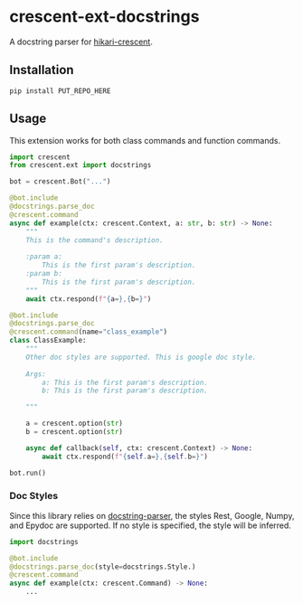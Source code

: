 # crescent-ext-docstrings

A docstring parser for [hikari-crescent](https://github.com/magpie-dev/hikari-crescent).

## Installation
```
pip install PUT_REPO_HERE
```

## Usage

This extension works for both class commands and function commands.

```python
import crescent
from crescent.ext import docstrings

bot = crescent.Bot("...")

@bot.include
@docstrings.parse_doc
@crescent.command
async def example(ctx: crescent.Context, a: str, b: str) -> None:
    """
    This is the command's description.
    
    :param a:
        This is the first param's description.
    :param b:
        This is the first param's description.
    """
    await ctx.respond(f"{a=},{b=}")

@bot.include
@docstrings.parse_doc
@crescent.command(name="class_example")
class ClassExample:
    """
    Other doc styles are supported. This is google doc style.
    
    Args:
        a: This is the first param's description.
        b: This is the first param's description.

    """

    a = crescent.option(str)
    b = crescent.option(str)

    async def callback(self, ctx: crescent.Context) -> None:
        await ctx.respond(f"{self.a=},{self.b=}")

bot.run()

```

### Doc Styles
Since this library relies on [docstring-parser](https://github.com/rr-/docstring_parser), the styles Rest, Google, Numpy, and Epydoc are supported. If no style is specified, the style will be inferred.

```python
import docstrings

@bot.include
@docstrings.parse_doc(style=docstrings.Style.)
@crescent.command
async def example(ctx: crescent.Command) -> None:
    ...

```